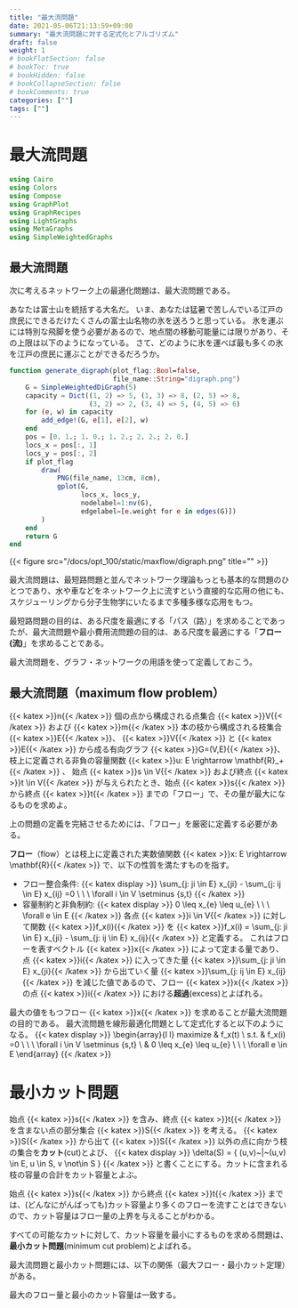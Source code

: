 ```yaml
---
title: "最大流問題"
date: 2021-05-06T21:13:59+09:00
summary: "最大流問題に対する定式化とアルゴリズム"
draft: false
weight: 1
# bookFlatSection: false
# bookToc: true
# bookHidden: false
# bookCollapseSection: false
# bookComments: true
categories: [""]
tags: [""]
---
```

# 最大流問題

```julia
using Cairo
using Colors
using Compose
using GraphPlot
using GraphRecipes
using LightGraphs
using MetaGraphs
using SimpleWeightedGraphs
```

## 最大流問題
次に考えるネットワーク上の最適化問題は、最大流問題である。  

あなたは富士山を統括する大名だ。
いま、あなたは猛暑で苦しんでいる江戸の庶民にできるだけたくさんの富士山名物の氷を送ろうと思っている。
氷を運ぶには特別な飛脚を使う必要があるので、地点間の移動可能量には限りがあり、その上限は以下のようになっている。
さて、どのように氷を運べば最も多くの氷を江戸の庶民に運ぶことができるだろうか。

```julia
function generate_digraph(plot_flag::Bool=false,
                          file_name::String="digraph.png")
    G = SimpleWeightedDiGraph(5)
    capacity = Dict((1, 2) => 5, (1, 3) => 8, (2, 5) => 8,
                    (3, 2) => 2, (3, 4) => 5, (4, 5) => 6)
    for (e, w) in capacity
        add_edge!(G, e[1], e[2], w)
    end
    pos = [0. 1.; 1. 0.; 1. 2.; 2. 2.; 2. 0.]
    locs_x = pos[:, 1]
    locs_y = pos[:, 2]
    if plot_flag
        draw(
            PNG(file_name, 13cm, 8cm),
            gplot(G,
                  locs_x, locs_y,
                  nodelabel=1:nv(G),
                  edgelabel=[e.weight for e in edges(G)])
        )
    end
    return G
end
```
{{< figure src="/docs/opt_100/static/maxflow/digraph.png" title="" >}}

最大流問題は、最短路問題と並んでネットワーク理論もっとも基本的な問題のひとつであり、水や車などをネットワーク上に流すという直接的な応用の他にも、スケジューリングから分子生物学にいたるまで多種多様な応用をもつ。

最短路問題の目的は、ある尺度を最適にする「パス（路）」を求めることであったが、最大流問題や最小費用流問題の目的は、ある尺度を最適にする「**フロー(流)**」を求めることである。

最大流問題を、グラフ・ネットワークの用語を使って定義しておこう。

## 最大流問題（maximum flow problem）
{{< katex >}}n{{< /katex >}} 個の点から構成される点集合 {{< katex >}}V{{< /katex >}} および {{< katex >}}m{{< /katex >}} 本の枝から構成される枝集合 {{< katex >}}E{{< /katex >}}、 {{< katex >}}V{{< /katex >}} と {{< katex >}}E{{< /katex >}} から成る有向グラフ {{< katex >}}G=(V,E){{< /katex >}}、 枝上に定義される非負の容量関数 {{< katex >}}u: E \rightarrow \mathbf{R}_+{{< /katex >}} 、 始点 {{< katex >}}s \in V{{< /katex >}} および終点 {{< katex >}}t \in V{{< /katex >}} が与えられたとき、始点 {{< katex >}}s{{< /katex >}} から終点 {{< katex >}}t{{< /katex >}} までの「フロー」で、その量が最大になるものを求めよ。

上の問題の定義を完結させるためには、「フロー」を厳密に定義する必要がある。

**フロー**（flow）とは枝上に定義された実数値関数 {{< katex >}}x: E \rightarrow \mathbf{R}{{< /katex >}} で、以下の性質を満たすものを指す。

- フロー整合条件:
{{< katex display >}}
\sum_{j: ji \in E} x_{ji} - \sum_{j: ij \in E} x_{ij} =0 \ \ \ \forall i \in V \setminus \{s,t\}
{{< /katex >}}
- 容量制約と非負制約:
{{< katex display >}}
0 \leq x_{e} \leq u_{e} \ \ \ \forall e \in E
{{< /katex >}}
各点 {{< katex >}}i \in V{{< /katex >}} に対して関数 {{< katex >}}f_x(i){{< /katex >}} を {{< katex >}}f_x(i) = \sum_{j: ji \in E} x_{ji} - \sum_{j: ij \in E} x_{ij}{{< /katex >}} と定義する。
これはフローを表すベクトル {{< katex >}}x{{< /katex >}} によって定まる量であり、点 {{< katex >}}i{{< /katex >}} に入ってきた量 {{< katex >}}\sum_{j: ji \in E} x_{ji}{{< /katex >}} から出ていく量 {{< katex >}}\sum_{j: ij \in E} x_{ij}{{< /katex >}} を減じた値であるので、フロー {{< katex >}}x{{< /katex >}} の点 {{< katex >}}i{{< /katex >}} における**超過**(excess)とよばれる。

最大の値をもつフロー {{< katex >}}x{{< /katex >}} を求めることが最大流問題の目的である。
最大流問題を線形最適化問題として定式化すると以下のようになる。
{{< katex display >}}
\begin{array}{l l} maximize & f_x(t) \\ s.t. & f_x(i) =0 \ \ \ \forall i \in V \setminus \{s,t\} \\ & 0 \leq x_{e} \leq u_{e} \ \ \ \forall e \in E \end{array}
{{< /katex >}}



# 最小カット問題
始点 {{< katex >}}s{{< /katex >}} を含み、終点 {{< katex >}}t{{< /katex >}} を含まない点の部分集合 {{< katex >}}S{{< /katex >}} を考える。
{{< katex >}}S{{< /katex >}} から出て {{< katex >}}S{{< /katex >}} 以外の点に向かう枝の集合を**カット**(cut)とよび、
{{< katex display >}}
\delta(S) = \{ (u,v)~|~(u,v) \in E, u \in S, v \not\in S \}
{{< /katex >}}
と書くことにする。カットに含まれる枝の容量の合計をカット容量とよぶ。

始点 {{< katex >}}s{{< /katex >}} から終点 {{< katex >}}t{{< /katex >}} までは、(どんなにがんばっても)カット容量より多くのフローを流すことはできないので、カット容量はフロー量の上界を与えることがわかる。

すべての可能なカットに対して、カット容量を最小にするものを求める問題は、**最小カット問題**(minimum cut problem)とよばれる。

最大流問題と最小カット問題には、以下の関係（最大フロー・最小カット定理）がある。

最大のフロー量と最小のカット容量は一致する。
